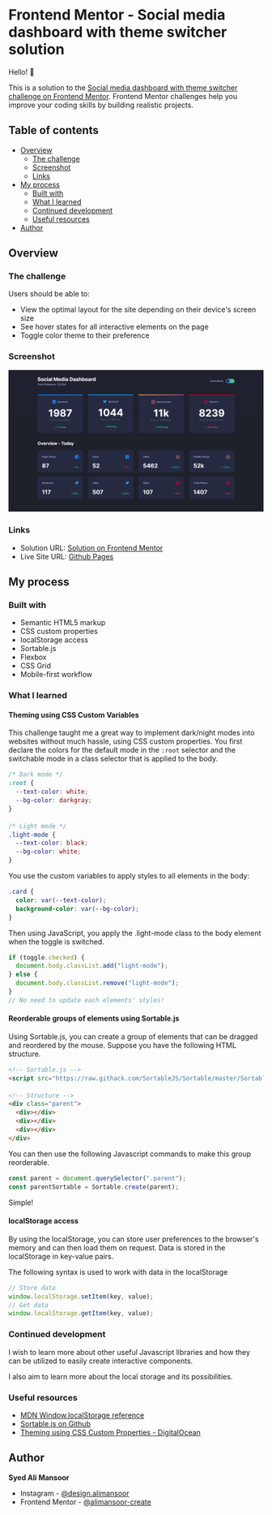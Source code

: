 # Frontend Mentor - Social media dashboard with theme switcher solution

Hello! 👋

This is a solution to the [Social media dashboard with theme switcher challenge on Frontend Mentor](https://www.frontendmentor.io/challenges/social-media-dashboard-with-theme-switcher-6oY8ozp_H). Frontend Mentor challenges help you improve your coding skills by building realistic projects.

## Table of contents

- [Overview](#overview)
  - [The challenge](#the-challenge)
  - [Screenshot](#screenshot)
  - [Links](#links)
- [My process](#my-process)
  - [Built with](#built-with)
  - [What I learned](#what-i-learned)
  - [Continued development](#continued-development)
  - [Useful resources](#useful-resources)
- [Author](#author)

## Overview

### The challenge

Users should be able to:

- View the optimal layout for the site depending on their device's screen size
- See hover states for all interactive elements on the page
- Toggle color theme to their preference

### Screenshot

![Screenshot of the outcome](./screenshot.png)

### Links

- Solution URL: [Solution on Frontend Mentor](#)
- Live Site URL: [Github Pages](https://alimansoor-create.github.io/frontend-mentor/social-media-dashboard-with-theme-switcher)

## My process

### Built with

- Semantic HTML5 markup
- CSS custom properties
- localStorage access
- Sortable.js
- Flexbox
- CSS Grid
- Mobile-first workflow

### What I learned

#### **Theming using CSS Custom Variables**

This challenge taught me a great way to implement dark/night modes into websites without much hassle, using CSS custom properties. You first declare the colors for the default mode in the `:root` selector and the switchable mode in a class selector that is applied to the body.

```css
/* Dark mode */
:root {
  --text-color: white;
  --bg-color: darkgray;
}

/* Light mode */
.light-mode {
  --text-color: black;
  --bg-color: white;
}
```

You use the custom variables to apply styles to all elements in the body:

```css
.card {
  color: var(--text-color);
  background-color: var(--bg-color);
}
```

Then using JavaScript, you apply the .light-mode class to the body element when the toggle is switched.

```js
if (toggle.checked) {
  document.body.classList.add("light-mode");
} else {
  document.body.classList.remove("light-mode");
}
// No need to update each elements' styles!
```

#### **Reorderable groups of elements using Sortable.js**

Using Sortable.js, you can create a group of elements that can be dragged and reordered by the mouse. Suppose you have the following HTML structure.

```html
<!-- Sortable.js -->
<script src="https://raw.githack.com/SortableJS/Sortable/master/Sortable.js"></script>

<!-- Structure -->
<div class="parent">
  <div></div>
  <div></div>
  <div></div>
</div>
```

You can then use the following Javascript commands to make this group reorderable.

```js
const parent = document.querySelector(".parent");
const parentSortable = Sortable.create(parent);
```

Simple!

#### **localStorage access**

By using the localStorage, you can store user preferences to the browser's memory and can then load them on request. Data is stored in the localStorage in key-value pairs.

The following syntax is used to work with data in the localStorage

```js
// Store data
window.localStorage.setItem(key, value);
// Get data
window.localStorage.getItem(key, value);
```

### Continued development

I wish to learn more about other useful Javascript libraries and how they can be utilized to easily create interactive components.

I also aim to learn more about the local storage and its possibilities.

### Useful resources

- [MDN Window.localStorage reference](https://developer.mozilla.org/en-US/docs/Web/API/Window/localStorage)
- [Sortable.js on Github](https://github.com/SortableJS/Sortable)
- [Theming using CSS Custom Properties - DigitalOcean](https://www.digitalocean.com/community/tutorials/css-theming-custom-properties)

## Author

**Syed Ali Mansoor**

- Instagram - [@design.alimansoor](https://www.instagram.com/design.alimansoor)
- Frontend Mentor - [@alimansoor-create](https://www.frontendmentor.io/profile/alimansoor-create)
